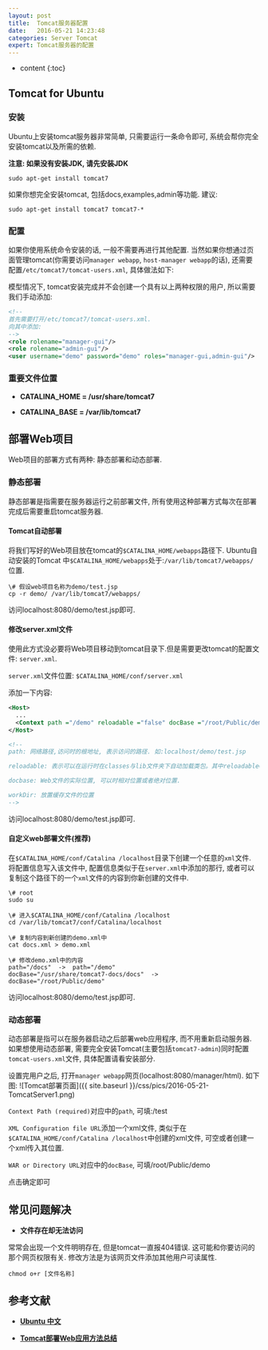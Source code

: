 ```yaml
---
layout: post
title:  Tomcat服务器配置
date:   2016-05-21 14:23:48
categories: Server Tomcat
expert: Tomcat服务器的配置
---
```


* content
{:toc}

## Tomcat for Ubuntu

### 安装

Ubuntu上安装tomcat服务器非常简单, 只需要运行一条命令即可, 系统会帮你完全安装tomcat以及所需的依赖. 

**注意: 如果没有安装JDK, 请先安装JDK**

``` shell
sudo apt-get install tomcat7
```

如果你想完全安装tomcat, 包括docs,examples,admin等功能. 建议:

``` shell
sudo apt-get install tomcat7 tomcat7-*
```

### 配置

如果你使用系统命令安装的话, 一般不需要再进行其他配置. 当然如果你想通过页面管理tomcat(你需要访问`manager webapp`, `host-manager webapp`的话), 还需要配置`/etc/tomcat7/tomcat-users.xml`, 具体做法如下:

模型情况下, tomcat安装完成并不会创建一个具有以上两种权限的用户, 所以需要我们手动添加:

``` xml
<!--
首先需要打开/etc/tomcat7/tomcat-users.xml.
向其中添加:
-->
<role rolename="manager-gui"/>
<role rolename="admin-gui"/>
<user username="demo" password="demo" roles="manager-gui,admin-gui"/>
```

### 重要文件位置

* **CATALINA_HOME = /usr/share/tomcat7**

* **CATALINA_BASE = /var/lib/tomcat7**

## 部署Web项目

Web项目的部署方式有两种: 静态部署和动态部署.

### 静态部署

静态部署是指需要在服务器运行之前部署文件, 所有使用这种部署方式每次在部署完成后需要重启tomcat服务器.

#### Tomcat自动部署

将我们写好的Web项目放在tomcat的`$CATALINA_HOME/webapps`路径下. Ubuntu自动安装的Tomcat 中`$CATALINA_HOME/webapps`处于:`/var/lib/tomcat7/webapps/`位置.

``` shell
\# 假设web项目名称为demo/test.jsp
cp -r demo/ /var/lib/tomcat7/webapps/
```

访问localhost:8080/demo/test.jsp即可.

#### 修改server.xml文件

使用此方式没必要将Web项目移动到tomcat目录下.但是需要更改tomcat的配置文件: `server.xml`.

`server.xml`文件位置: `$CATALINA_HOME/conf/server.xml`

添加一下内容: 

``` xml
<Host>
  ...
  <Context path ="/demo" reloadable ="false" docBase ="/root/Public/demo" workDir ="/tmp/demo"  />
</Host>

<!--
path: 网络路径,访问时的根地址, 表示访问的路径. 如:localhost/demo/test.jsp

reloadable: 表示可以在运行时在classes与lib文件夹下自动加载类包。其中reloadable="false"表示当应用程序 中的内容发生更改之后服务器不会自动加载，这个属性在开发阶段通常都设为true，方便开发，在发布阶段应该设置为false，提高应用程序的访问速度。

docbase: Web文件的实际位置, 可以时相对位置或者绝对位置.

workDir: 放置缓存文件的位置
-->
```

访问localhost:8080/demo/test.jsp即可.

#### 自定义web部署文件(推荐)

在`$CATALINA_HOME/conf/Catalina /localhost`目录下创建一个任意的`xml`文件. 将配置信息写入该文件中, 配置信息类似于在`server.xml`中添加的那行, 或者可以复制这个路径下的一个`xml`文件的内容到你新创建的文件中.

``` shell
\# root
sudo su

\# 进入$CATALINA_HOME/conf/Catalina /localhost
cd /var/lib/tomcat7/conf/Catalina/localhost

\# 复制内容到新创建的demo.xml中
cat docs.xml > demo.xml

\# 修改demo.xml中的内容
path="/docs"  ->  path="/demo"
docBase="/usr/share/tomcat7-docs/docs"  ->  docBase="/root/Public/demo"
```

访问localhost:8080/demo/test.jsp即可.

### 动态部署

动态部署是指可以在服务器启动之后部署web应用程序, 而不用重新启动服务器. 如果想使用动态部署, 需要完全安装Tomcat(主要包括`tomcat7-admin`)同时配置`tomcat-users.xml`文件, 具体配置请看安装部分.

设置完用户之后, 打开`manager webapp`网页(localhost:8080/manager/html). 如下图:
![Tomcat部署页面]({{ site.baseurl }}/css/pics/2016-05-21-TomcatServer1.png)

`Context Path (required)`对应<Context>中的`path`, 可填:/test

`XML Configuration file URL`添加一个xml文件, 类似于在`$CATALINA_HOME/conf/Catalina /localhost`中创建的xml文件, 可空或者创建一个xml传入其位置.

`WAR or Directory URL`对应<Context>中的`docBase`, 可填/root/Public/demo

点击确定即可

## 常见问题解决

* **文件存在却无法访问**

常常会出现一个文件明明存在, 但是tomcat一直报404错误. 这可能和你要访问的那个网页权限有关. 修改方法是为该网页文件添加其他用户可读属性.

``` shell
chmod o+r [文件名称]
```

## 参考文献

* **[Ubuntu 中文](https://wiki.ubuntu.org.cn/Tomcat)**

* **[Tomcat部署Web应用方法总结](http://blog.csdn.net/yangxueyong/article/details/6130065)**
